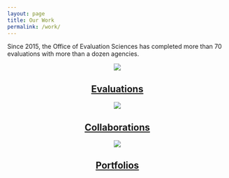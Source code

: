 ```yaml
---
layout: page
title: Our Work
permalink: /work/
---
```

Since 2015, the Office of Evaluation Sciences has completed more than 70 evaluations with more than a dozen agencies.
  <div class="page-guides">
  <center>
  <div class="usa-grid-full grid-row">
    <div class="graphic-list-item">
      <a class="graphic-list-link" href="{{ site.baseurl }}/evaluations/">
        <img src="{{ site.baseurl }}/assets/img/icons/evaluations-orange.png" class="display-block margin-x-auto square-15">
        <h2> Evaluations  </h2>
      </a>
    </div>
    <div class="graphic-list-item">
      <a class="graphic-list-link" href="{{ site.baseurl }}/collaborations">
        <img src="{{ site.baseurl }}/assets/img/icons/collaborations-orange.png" class="display-block margin-x-auto square-15">
        <h2> Collaborations  </h2>
      </a>
    </div>
    <div class="graphic-list-item">
      <a class="graphic-list-link" href="{{ site.baseurl }}/portfolios/">
        <img src="{{ site.baseurl }}/assets/img/icons/portfolios-orange.png" class="display-block margin-x-auto square-15">
        <h2> Portfolios  </h2>
      </a>
    </div>
   </div>
      </center>
  </div>
